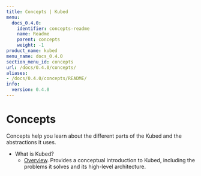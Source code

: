 ```yaml
---
title: Concepts | Kubed
menu:
  docs_0.4.0:
    identifier: concepts-readme
    name: Readme
    parent: concepts
    weight: -1
product_name: kubed
menu_name: docs_0.4.0
section_menu_id: concepts
url: /docs/0.4.0/concepts/
aliases:
- /docs/0.4.0/concepts/README/
info:
  version: 0.4.0
---
```


# Concepts

Concepts help you learn about the different parts of the Kubed and the abstractions it uses.

- What is Kubed?
  - [Overview](/docs/0.4.0/concepts/what-is-kubed/overview). Provides a conceptual introduction to Kubed, including the problems it solves and its high-level architecture.
